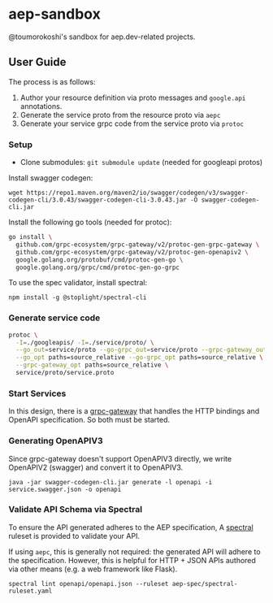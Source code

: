 # aep-sandbox
@toumorokoshi's sandbox for aep.dev-related projects.


## User Guide

The process is as follows:

1. Author your resource definition via proto messages and `google.api` annotations.
2. Generate the service proto from the resource proto via `aepc`
3. Generate your service grpc code from the service proto via `protoc`

### Setup

- Clone submodules: `git submodule update` (needed for googleapi protos)

Install swagger codegen:

```
wget https://repo1.maven.org/maven2/io/swagger/codegen/v3/swagger-codegen-cli/3.0.43/swagger-codegen-cli-3.0.43.jar -O swagger-codegen-cli.jar
```

Install the following go tools (needed for protoc):

```bash
go install \
  github.com/grpc-ecosystem/grpc-gateway/v2/protoc-gen-grpc-gateway \
  github.com/grpc-ecosystem/grpc-gateway/v2/protoc-gen-openapiv2 \
  google.golang.org/protobuf/cmd/protoc-gen-go \
  google.golang.org/grpc/cmd/protoc-gen-go-grpc
```

To use the spec validator, install spectral:

```
npm install -g @stoplight/spectral-cli
```

### Generate service code

```bash
protoc \
  -I=./googleapis/ -I=./service/proto/ \
  --go_out=service/proto --go-grpc_out=service/proto --grpc-gateway_out=service/proto \
  --go_opt paths=source_relative --go-grpc_opt paths=source_relative \
  --grpc-gateway_opt paths=source_relative \
  service/proto/service.proto
```

### Start Services

In this design, there is a
[grpc-gateway](https://github.com/grpc-ecosystem/grpc-gateway) that handles the
HTTP bindings and OpenAPI specification. So both must be started.

### Generating OpenAPIV3

Since grpc-gateway doesn't support OpenAPIV3 directly, we write OpenAPIV2
(swagger) and convert it to OpenAPIV3.

```
java -jar swagger-codegen-cli.jar generate -l openapi -i service.swagger.json -o openapi
```

### Validate API Schema via Spectral

To ensure the API generated adheres to the AEP specification,
A [spectral](https://stoplight.io/open-source/spectral) ruleset is
provided to validate your API.

If using `aepc`, this is generally not required: the generated API will
adhere to the specification. However, this is helpful for HTTP + JSON
APIs authored via other means (e.g. a web framework like Flask).

```
spectral lint openapi/openapi.json --ruleset aep-spec/spectral-ruleset.yaml
```